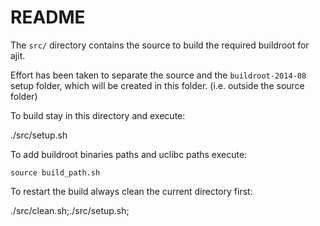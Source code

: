 README
=============

The `src/` directory contains the source
to build the required buildroot for ajit.

Effort has been taken to separate the source
and the `buildroot-2014-08` setup folder,
which will be created in this folder.
(i.e. outside the source folder)

To build stay in this directory and execute:

  ./src/setup.sh

  To add buildroot binaries paths and uclibc paths execute:

	source build_path.sh

To restart the build always clean the current directory first:

  ./src/clean.sh;./src/setup.sh;






